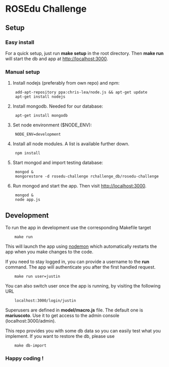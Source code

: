 # ROSEdu Challenge

## Setup

### Easy install
For a quick setup, just run **make setup** in the root directory.
Then **make run** will start the db and app at
[http://localhost:3000](http://localhost:3000).

### Manual setup
1. Install nodejs (preferably from own repo) and npm:

        add-apt-repository ppa:chris-lea/node.js && apt-get update
        apt-get install nodejs

2. Install mongodb. Needed for our database:

        apt-get install mongodb

3. Set node environment ($NODE_ENV):

        NODE_ENV=development

4. Install all node modules. A list is available further down.

        npm install

5. Start mongod and import testing database:

        mongod &
        mongorestore -d rosedu-challenge rchallenge_db/rosedu-challenge

6. Run mongod and start the app. Then visit [http://localhost:3000](http://localhost:3000).

        mongod &
        node app.js


## Development

To run the app in development use the corresponding Makefile target

        make run

This will launch the app using [nodemon](http://nodemon.io/) which automatically
restarts the app when you make changes to the code.

If you need to stay logged in, you can provide a username to the **run** command.
The app will authenticate you after the first handled request.

        make run user=justin

You can also switch user once the app is running, by visiting the following URL

        localhost:3000/login/justin

Superusers are defined in **model/macro.js** file. The default one is **mariuscoto**.
Use it to get access to the admin console (localhost:3000/admin).

This repo provides you with some db data so you can easily test what you implement.
If you want to restore the db, please use

        make db-import


### Happy coding !
